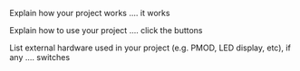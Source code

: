 <!---

This file is used to generate your project datasheet. Please fill in the information below and delete any unused
sections.

You can also include images in this folder and reference them in the markdown. Each image must be less than
512 kb in size, and the combined size of all images must be less than 1 MB.
-->



Explain how your project works
....
it works

Explain how to use your project
....
click the buttons

List external hardware used in your project (e.g. PMOD, LED display, etc), if any
....
switches
